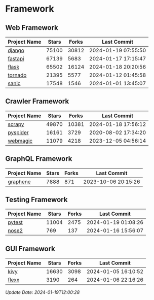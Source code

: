 # Framework

## Web Framework
| Project Name | Stars | Forks | Last Commit |
| ------------ | ----- | ----- | ----------- |
| [django](https://github.com/django/django) | 75100 | 30812 | 2024-01-19 07:55:50 |
| [fastapi](https://github.com/tiangolo/fastapi) | 67139 | 5683 | 2024-01-17 17:15:47 |
| [flask](https://github.com/pallets/flask) | 65502 | 16124 | 2024-01-18 20:20:56 |
| [tornado](https://github.com/tornadoweb/tornado) | 21395 | 5577 | 2024-01-12 01:45:58 |
| [sanic](https://github.com/sanic-org/sanic) | 17548 | 1546 | 2024-01-01 13:45:07 |

## Crawler Framework
| Project Name | Stars | Forks | Last Commit |
| ------------ | ----- | ----- | ----------- |
| [scrapy](https://github.com/scrapy/scrapy) | 49870 | 10381 | 2024-01-18 17:56:12 |
| [pyspider](https://github.com/binux/pyspider) | 16161 | 3729 | 2020-08-02 17:34:20 |
| [webmagic](https://github.com/code4craft/webmagic) | 11079 | 4218 | 2023-12-05 04:56:14 |

## GraphQL Framework
| Project Name | Stars | Forks | Last Commit |
| ------------ | ----- | ----- | ----------- |
| [graphene](https://github.com/graphql-python/graphene) | 7888 | 871 | 2023-10-06 20:15:26 |

## Testing Framework
| Project Name | Stars | Forks | Last Commit |
| ------------ | ----- | ----- | ----------- |
| [pytest](https://github.com/pytest-dev/pytest) | 11004 | 2475 | 2024-01-19 01:08:26 |
| [nose2](https://github.com/nose-devs/nose2) | 769 | 137 | 2024-01-16 15:56:07 |

## GUI Framework
| Project Name | Stars | Forks | Last Commit |
| ------------ | ----- | ----- | ----------- |
| [kivy](https://github.com/kivy/kivy) | 16630 | 3098 | 2024-01-05 16:10:52 |
| [flexx](https://github.com/flexxui/flexx) | 3190 | 264 | 2024-01-06 22:16:26 |

*Update Date: 2024-01-19T12:00:28*